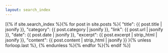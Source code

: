 ```yaml
---
layout: search_index
---
```

[{% if site.search_index %}{% for post in site.posts %}{
	"title": {{ post.title | jsonify }},
	"category": {{ post.category | jsonify }},
	"link": {{ post.url | jsonify }},
	"date": {{ post.date | jsonify }},
	"excerpt": {{ post.excerpt | strip_html | jsonify }},
	"content": {{ post.content | strip_html | jsonify }}
}{% unless forloop.last %}, {% endunless %}{% endfor %}{% endif %}]
